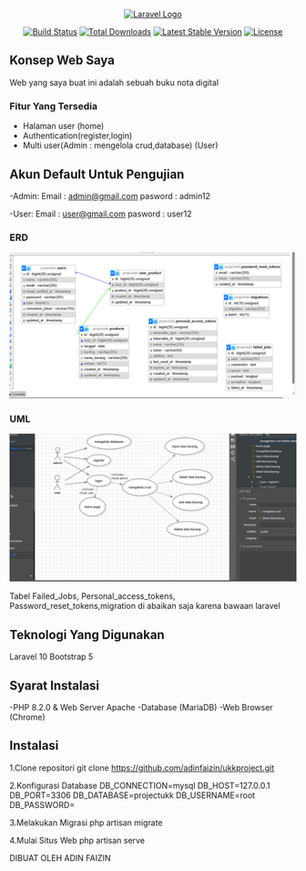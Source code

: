 <p align="center"><a href="https://laravel.com" target="_blank"><img src="https://raw.githubusercontent.com/laravel/art/master/logo-lockup/5%20SVG/2%20CMYK/1%20Full%20Color/laravel-logolockup-cmyk-red.svg" width="400" alt="Laravel Logo"></a></p>

<p align="center">
<a href="https://github.com/laravel/framework/actions"><img src="https://github.com/laravel/framework/workflows/tests/badge.svg" alt="Build Status"></a>
<a href="https://packagist.org/packages/laravel/framework"><img src="https://img.shields.io/packagist/dt/laravel/framework" alt="Total Downloads"></a>
<a href="https://packagist.org/packages/laravel/framework"><img src="https://img.shields.io/packagist/v/laravel/framework" alt="Latest Stable Version"></a>
<a href="https://packagist.org/packages/laravel/framework"><img src="https://img.shields.io/packagist/l/laravel/framework" alt="License"></a>
</p>

## Konsep Web Saya

Web yang saya buat ini adalah sebuah buku nota digital


### Fitur Yang Tersedia


- Halaman user (home)
- Authentication(register,login)
- Multi user(Admin : mengelola crud,database) (User)

## Akun Default Untuk Pengujian

-Admin:
    Email : admin@gmail.com
    pasword : admin12

 -User:
     Email : user@gmail.com
     pasword : user12
     


### ERD
![fotoerd](https://raw.githubusercontent.com/adinfaizin/ukkproject/refs/heads/main/fotoerd.png)

### UML
![fotouml](https://raw.githubusercontent.com/adinfaizin/ukkproject/refs/heads/main/fotouml.png)


Tabel Failed_Jobs,
Personal_access_tokens,
Password_reset_tokens,migration di abaikan saja karena bawaan laravel
## Teknologi Yang Digunakan
Laravel 10
Bootstrap 5

## Syarat Instalasi
-PHP 8.2.0 & Web Server Apache
-Database (MariaDB)
-Web Browser (Chrome)

## Instalasi

1.Clone repositori
git clone https://github.com/adinfaizin/ukkproject.git

2.Konfigurasi Database
DB_CONNECTION=mysql
DB_HOST=127.0.0.1
DB_PORT=3306
DB_DATABASE=projectukk
DB_USERNAME=root
DB_PASSWORD=

3.Melakukan Migrasi
php artisan migrate

4.Mulai Situs Web
php artisan serve

DIBUAT OLEH ADIN FAIZIN
